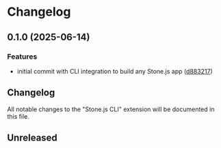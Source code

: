# Changelog

## 0.1.0 (2025-06-14)


### Features

* initial commit with CLI integration to build any Stone.js app ([d883217](https://github.com/stone-foundation/stone-js-cli/commit/d883217a34566f4a9acb464aed221a159a6d7dc1))

## Changelog

All notable changes to the "Stone.js CLI" extension will be documented in this file.

## Unreleased
